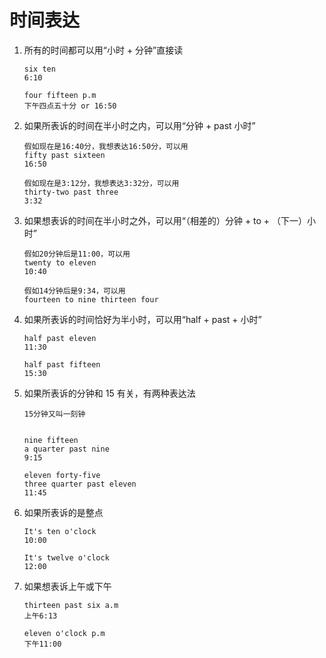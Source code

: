 # 时间表达

1. 所有的时间都可以用“小时 + 分钟”直接读

   ```
   six ten
   6:10

   four fifteen p.m
   下午四点五十分 or 16:50
   ```

2. 如果所表诉的时间在半小时之内，可以用“分钟 + past 小时”

   ```
   假如现在是16:40分，我想表达16:50分，可以用
   fifty past sixteen
   16:50

   假如现在是3:12分，我想表达3:32分，可以用
   thirty-two past three
   3:32

   ```

3. 如果想表诉的时间在半小时之外，可以用“（相差的）分钟 + to + （下一）小时”

   ```
   假如20分钟后是11:00，可以用
   twenty to eleven
   10:40

   假如14分钟后是9:34，可以用
   fourteen to nine thirteen four
   ```

4. 如果所表诉的时间恰好为半小时，可以用“half + past + 小时”

   ```
   half past eleven
   11:30

   half past fifteen
   15:30
   ```

5. 如果所表诉的分钟和 15 有关，有两种表达法

   ```
   15分钟又叫一刻钟


   nine fifteen
   a quarter past nine
   9:15

   eleven forty-five
   three quarter past eleven
   11:45
   ```

6. 如果所表诉的是整点

   ```
   It's ten o'clock
   10:00

   It's twelve o'clock
   12:00
   ```

7. 如果想表诉上午或下午

   ```
   thirteen past six a.m
   上午6:13

   eleven o'clock p.m
   下午11:00
   ```

